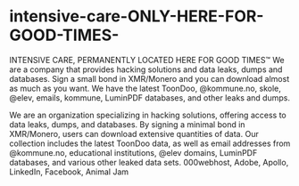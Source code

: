 # intensive-care-ONLY-HERE-FOR-GOOD-TIMES-
INTENSIVE CARE, PERMANENTLY LOCATED HERE FOR GOOD TIMES™  We are a company that provides hacking solutions and data leaks, dumps and databases. Sign a small bond in XMR/Monero and you can download almost as much as you want.  We have the latest ToonDoo, @kommune.no, skole, @elev, emails, kommune, LuminPDF databases, and other leaks and dumps.

We are an organization specializing in hacking solutions, offering access to data leaks, dumps, and databases. By signing a minimal bond in XMR/Monero, users can download extensive quantities of data. Our collection includes the latest ToonDoo data, as well as email addresses from @kommune.no, educational institutions, @elev domains, LuminPDF databases, and various other leaked data sets.
 000webhost, Adobe, Apollo, LinkedIn, Facebook, Animal Jam
